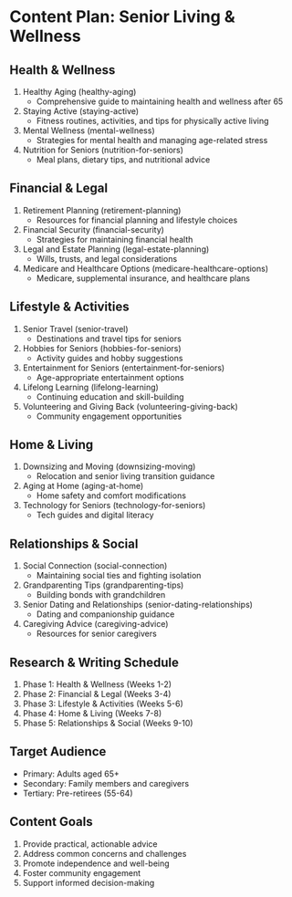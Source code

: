 # Content Plan: Senior Living & Wellness

## Health & Wellness
1. Healthy Aging (healthy-aging)
   - Comprehensive guide to maintaining health and wellness after 65
2. Staying Active (staying-active)
   - Fitness routines, activities, and tips for physically active living
3. Mental Wellness (mental-wellness)
   - Strategies for mental health and managing age-related stress
4. Nutrition for Seniors (nutrition-for-seniors)
   - Meal plans, dietary tips, and nutritional advice

## Financial & Legal
1. Retirement Planning (retirement-planning)
   - Resources for financial planning and lifestyle choices
2. Financial Security (financial-security)
   - Strategies for maintaining financial health
3. Legal and Estate Planning (legal-estate-planning)
   - Wills, trusts, and legal considerations
4. Medicare and Healthcare Options (medicare-healthcare-options)
   - Medicare, supplemental insurance, and healthcare plans

## Lifestyle & Activities
1. Senior Travel (senior-travel)
   - Destinations and travel tips for seniors
2. Hobbies for Seniors (hobbies-for-seniors)
   - Activity guides and hobby suggestions
3. Entertainment for Seniors (entertainment-for-seniors)
   - Age-appropriate entertainment options
4. Lifelong Learning (lifelong-learning)
   - Continuing education and skill-building
5. Volunteering and Giving Back (volunteering-giving-back)
   - Community engagement opportunities

## Home & Living
1. Downsizing and Moving (downsizing-moving)
   - Relocation and senior living transition guidance
2. Aging at Home (aging-at-home)
   - Home safety and comfort modifications
3. Technology for Seniors (technology-for-seniors)
   - Tech guides and digital literacy

## Relationships & Social
1. Social Connection (social-connection)
   - Maintaining social ties and fighting isolation
2. Grandparenting Tips (grandparenting-tips)
   - Building bonds with grandchildren
3. Senior Dating and Relationships (senior-dating-relationships)
   - Dating and companionship guidance
4. Caregiving Advice (caregiving-advice)
   - Resources for senior caregivers

## Research & Writing Schedule
1. Phase 1: Health & Wellness (Weeks 1-2)
2. Phase 2: Financial & Legal (Weeks 3-4)
3. Phase 3: Lifestyle & Activities (Weeks 5-6)
4. Phase 4: Home & Living (Weeks 7-8)
5. Phase 5: Relationships & Social (Weeks 9-10)

## Target Audience
- Primary: Adults aged 65+
- Secondary: Family members and caregivers
- Tertiary: Pre-retirees (55-64)

## Content Goals
1. Provide practical, actionable advice
2. Address common concerns and challenges
3. Promote independence and well-being
4. Foster community engagement
5. Support informed decision-making